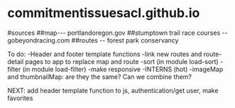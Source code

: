 # commitmentissuesacl.github.io
#sources
##map--- portlandoregon.gov
##stumptown trail race courses -- gobeyondracing.com
##routes -- forest park conservancy


To do:
-Header and footer template functions
-link new routes and route-detail pages to app to replace map and route
-sort (in module load-sort)
-filter (in module load-filter)
-make responsive
-INTERNS (hot)
-imageMap and thumbnailMap: are they the same? Can we combine them?

NEXT: add header template function to js, authentication/get user, make favorites
